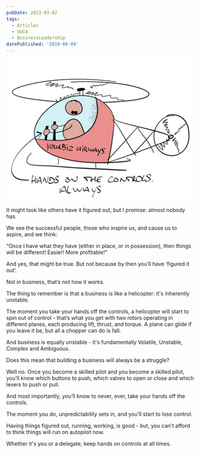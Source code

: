 ```yaml
---
pubDate: 2023-03-02
tags:
  - Articles
  - VUCA
  - BusinessLeadership
datePublished: '2019-08-08'
---
```


![](Media/SalesFlowCoach.app_Business-helicopters-and-stability_MartinStellar.jpg)

It might look like others have it figured out, but I promise: almost nobody has.

We see the successful people, those who inspire us, and cause us to aspire, and we think:

“Once I have what they have (either in place, or in possession), then things will be different! Easier! More profitable!"

And yes, that might be true. But not because by then you’ll have ‘figured it out’.

Not in business, that’s not how it works.

The thing to remember is that a business is like a helicopter: it's inherently unstable.

The moment you take your hands off the controls, a helicopter will start to spin out of control - that’s what you get with two rotors operating in different planes, each producing lift, thrust, and torque. A plane can glide if you leave it be, but all a chopper can do is fall.

And business is equally unstable - it's fundamentally Volatile, Unstable, Complex and Ambiguous.

Does this mean that building a business will always be a struggle?

Well no. Once you become a skilled pilot and you become a skilled pilot, you’ll know which buttons to push, which valves to open or close and which levers to push or pull.

And most importantly, you’ll know to never, ever, take your hands off the controls.

The moment you do, unpredictability sets in, and you’ll start to lose control.

Having things figured out, running, working, is good - but, you can't afford to think things will run on autopilot now.

Whether it's you or a delegate, keep hands on controls at all times.